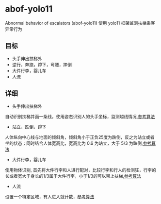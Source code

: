 # abof-yolo11

Abnormal behavior of escalators (abof-yolo11)  使用 yolo11 框架监测扶梯乘客异常行为
## 目标

- 头手伸出扶梯外
- 逆行，奔跑，蹲下，弯腰，摔倒
- 大件行李，婴儿车
- 人流



## 详细

- 头手伸出扶梯外

自动识别扶梯并画一条线，使用姿态识别人的头手坐标，监测越线情况,[参考算法](https://www.bilibili.com/video/BV18E421P77Z/)

- 站立，跌倒，蹲下

人体纵向中心线与地面的倾斜角，倾斜角小于正负25度为跌倒，反之为站立或者坐的状态；同时结合人体宽高比，宽高比为 0.6  为站立，大于 5/3 为跌倒,[参考算法](https://www.bilibili.com/video/BV1Ps4y1w7DK/)


- 大件行李，婴儿车

使用物体识别, 首先将大件行李和人进行配对，比较行李和行人的检测狂，行李的长或者宽大于身长的1/3属于大件行李，小于1/3的可以带上扶梯,[参考算法](https://www.xjishu.com/zhuanli/55/202310461636.html)

- 人流

设置一个特定区域，有人进入就计数，[参考算法](https://www.youtube.com/watch?v=LH9xLtwLxQs)
